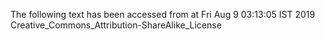 The following text has been accessed from at Fri Aug 9 03:13:05 IST 2019
Creative_Commons_Attribution-ShareAlike_License
